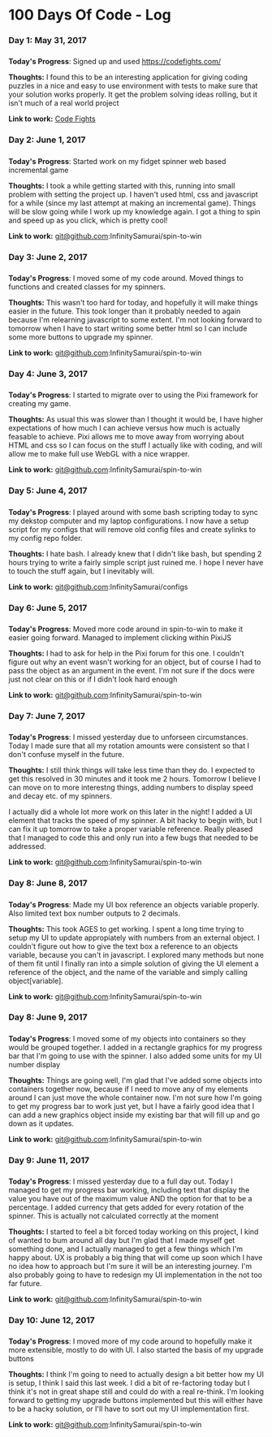 # 100 Days Of Code - Log

### Day 1: May 31, 2017
#####

**Today's Progress**: Signed up and used https://codefights.com/

**Thoughts:** I found this to be an interesting application for giving coding puzzles in a nice and easy to use environment with tests to make sure that your solution works properly. It get the problem solving ideas rolling, but it isn't much of a real world project

**Link to work:** [Code Fights](https://codefights.com/)


### Day 2: June 1, 2017
#####

**Today's Progress**: Started work on my fidget spinner web based incremental
game

**Thoughts:** I took a while getting started with this, running into small
problem with setting the project up. I haven't used html, css and javascript
for a while (since my last attempt at making an incremental game). Things will
be slow going while I work up my knowledge again. I got a thing to spin and
speed up as you click, which is pretty cool!

**Link to work:** git@github.com:InfinitySamurai/spin-to-win

### Day 3: June 2, 2017
#####

**Today's Progress**: I moved some of my code around. Moved things to
functions and created classes for my spinners.

**Thoughts:** This wasn't too hard for today, and hopefully it will make things
easier in the future. This took longer than it probably needed to again because
I'm relearning javascript to some extent. I'm not looking forward to tomorrow
when I have to start writing some better html so I can include some more
buttons to upgrade my spinner.

**Link to work:** git@github.com:InfinitySamurai/spin-to-win

### Day 4: June 3, 2017
#####

**Today's Progress**: I started to migrate over to using the Pixi framework for
creating my game.

**Thoughts:** As usual this was slower than I thought it would be, I have
higher expectations of how much I can achieve versus how much is actually
feasable to achieve. Pixi allows me to move away from worrying about HTML and
css so I can focus on the stuff I actually like with coding, and will allow me
to make full use WebGL with a nice wrapper.

**Link to work:** git@github.com:InfinitySamurai/spin-to-win

### Day 5: June 4, 2017
#####

**Today's Progress**: I played around with some bash scripting today to sync my dekstop computer and my laptop configurations. I now have a setup script for my configs that will remove old config files and create sylinks to my config repo folder.

**Thoughts:** I hate bash. I already knew that I didn't like bash, but spending 2 hours trying to write a fairly simple script just ruined me. I hope I never have to touch the stuff again, but I inevitably will.

**Link to work:** git@github.com:InfinitySamurai/configs


### Day 6: June 5, 2017
#####

**Today's Progress**: Moved more code around in spin-to-win to make it easier going forward. Managed to implement clicking within PixiJS

**Thoughts:** I had to ask for help in the Pixi forum for this one. I couldn't figure out why an event wasn't working for an object, but of course I had to pass the object as an argument in the event. I'm not sure if the docs were just not clear on this or if I didn't look hard enough

**Link to work:** git@github.com:InfinitySamurai/spin-to-win

### Day 7: June 7, 2017
#####

**Today's Progress**: I missed yesterday due to unforseen circumstances. Today
I made sure that all my rotation amounts were consistent so that I don't
confuse myself in the future. 

**Thoughts:** I still think things will take less time than they do. I expected
to get this resolved in 30 minutes and it took me 2 hours. Tomorrow I believe I
can move on to more interestng things, adding numbers to display speed and
decay etc. of my spinners.

I actually did a whole lot more work on this later in the night! I added a UI
element that tracks the speed of my spinner. A bit hacky to begin with, but I
can fix it up tomorrow to take a proper variable reference. Really pleased that
I managed to code this and only run into a few bugs that needed to be
addressed.

**Link to work:** git@github.com:InfinitySamurai/spin-to-win

### Day 8: June 8, 2017
#####

**Today's Progress**: Made my UI box reference an objects variable properly.
Also limited text box number outputs to 2 decimals.

**Thoughts:** This took AGES to get working. I spent a long time trying to
setup my UI to update appropiately with numbers from an external object. I
couldn't figure out how to give the text box a reference to an objects
variable, because you can't in javascript. I explored many methods but none of
them fit until I finally ran into a simple solution of giving the UI element a
reference of the object, and the name of the variable and simply calling
object[variable].

**Link to work:** git@github.com:InfinitySamurai/spin-to-win

### Day 8: June 9, 2017
#####

**Today's Progress**: I moved some of my objects into containers so they would
be grouped together. I added in a rectangle graphics for my progress bar that
I'm going to use with the spinner. I also added some units for my UI number
display

**Thoughts:** Things are going well, I'm glad that I've added some objects into
containers together now, because if I need to move any of my elements around I
can just move the whole container now. I'm not sure how I'm going to get my
progress bar to work just yet, but I have a fairly good idea that I can add a
new graphics object inside my existing bar that will fill up and go down as it
updates.

**Link to work:** git@github.com:InfinitySamurai/spin-to-win

### Day 9: June 11, 2017
#####

**Today's Progress**: I missed yesterday due to a full day out. Today I managed
to get my progress bar working, including text that display the value you have
out of the maximum value AND the option for that to be a percentage. I added
currency that gets added for every rotation of the spinner. This is actually
not calculated correctly at the moment

**Thoughts:** I started to feel a bit forced today working on this project, I
kind of wanted to bum around all day but I'm glad that I made myself get
something done, and I actually managed to get a few things which I'm happy
about. UX is probably a big thing that will come up soon which I have no idea
how to approach but I'm sure it will be an interesting journey. I'm also
probably going to have to redesign my UI implementation in the not too far
future.

**Link to work:** git@github.com:InfinitySamurai/spin-to-win

### Day 10: June 12, 2017
#####

**Today's Progress**: I moved more of my code around to hopefully make it more
extensible, mostly to do with UI. I also started the basis of my upgrade
buttons

**Thoughts:** I think I'm going to need to actually design a bit better how my
UI is setup, I think I said this last week. I did a bit of re-factoring today
but I think it's not in great shape still and could do with a real re-think.
I'm looking forward to getting my upgrade buttons implemented but this will
either have to be a hacky solution, or I'll have to sort out my UI
implementation first.

**Link to work:** git@github.com:InfinitySamurai/spin-to-win

